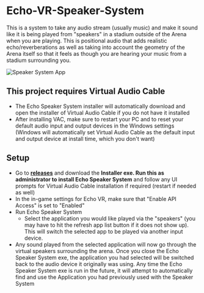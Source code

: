 # Echo-VR-Speaker-System

This is a system to take any audio stream (usually music) and make it sound like it is being played from "speakers" in a stadium outside of the Arena when you are playing. This is positional audio that adds realistic echo/reverberations as well as taking into account the geometry of the Arena itself so that it feels as though you are hearing your music from a stadium surrounding you.

![Speaker System App](https://github.com/iblowatsports/Echo-VR-Speaker-System/blob/main/EchoSpeakerSystem.png?raw=true)


## This project requires Virtual Audio Cable
  * The Echo Speaker System installer will automatically download and open the installer of Virtual Audio Cable if you do not have it installed
  * After installing VAC, make sure to restart your PC and to reset your default audio input and output devices in the Windows settings (Windows will automatically set Virtual Audio Cable as the default input and output device at install time, which you don't want)
  
 ## Setup
 
 * Go to **[releases](https://github.com/iblowatsports/Echo-VR-Speaker-System/releases/latest)** and download the **Installer exe. Run this as administrator to install Echo Speaker System** and follow any UI prompts for Virtual Audio Cable installation if required (restart if needed as well)
 * In the in-game settings for Echo VR, make sure that "Enable API Access" is set to "Enabled"
 * Run Echo Speaker System
   * Select the application you would like played via the "speakers" (you may have to hit the refresh app list button if it does not show up). This will switch the selected app to be played via another input device. 
* Any sound played from the selected application will now go through the virtual speakers surrounding the arena. Once you close the Echo Speaker System exe, the application you had selected will be switched back to the audio device it originally was using. Any time the Echo Speaker System exe is run in the future, it will attempt to automatically find and use the Application you had previously used with the Speaker System
